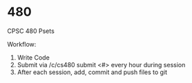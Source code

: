 # 480
CPSC 480 Psets

Workflow:
1. Write Code
2. Submit via /c/cs480 submit <#> <files> <log> every hour during session
3. After each session, add, commit and push files to git
  
  
